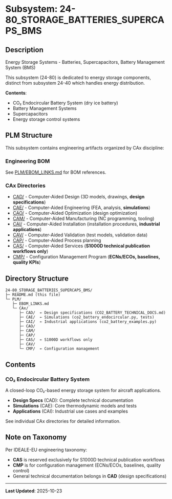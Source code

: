 # Subsystem: 24-80_STORAGE_BATTERIES_SUPERCAPS_BMS

## Description

Energy Storage Systems - Batteries, Supercapacitors, Battery Management System (BMS)

This subsystem (24-80) is dedicated to energy storage components, distinct from subsystem 24-40 which handles energy distribution.

**Contents**:
- CO₂ Endocircular Battery System (dry ice battery)
- Battery Management Systems
- Supercapacitors
- Energy storage control systems

## PLM Structure

This subsystem contains engineering artifacts organized by CAx discipline:

### Engineering BOM

See [PLM/EBOM_LINKS.md](./PLM/EBOM_LINKS.md) for BOM references.

### CAx Directories

- [CAD/](./PLM/CAx/CAD/) - Computer-Aided Design (3D models, drawings, **design specifications**)
- [CAE/](./PLM/CAx/CAE/) - Computer-Aided Engineering (FEA, analysis, **simulations**)
- [CAO/](./PLM/CAx/CAO/) - Computer-Aided Optimization (design optimization)
- [CAM/](./PLM/CAx/CAM/) - Computer-Aided Manufacturing (NC programming, tooling)
- [CAI/](./PLM/CAx/CAI/) - Computer-Aided Installation (installation procedures, **industrial applications**)
- [CAV/](./PLM/CAx/CAV/) - Computer-Aided Validation (test models, validation data)
- [CAP/](./PLM/CAx/CAP/) - Computer-Aided Process planning
- [CAS/](./PLM/CAx/CAS/) - Computer-Aided Services (**S1000D technical publication workflows only**)
- [CMP/](./PLM/CAx/CMP/) - Configuration Management Program (**ECNs/ECOs, baselines, quality KPIs**)

## Directory Structure

```
24-80_STORAGE_BATTERIES_SUPERCAPS_BMS/
├─ README.md (this file)
└─ PLM/
   ├─ EBOM_LINKS.md
   └─ CAx/
      ├─ CAD/  ← Design specifications (CO2_BATTERY_TECHNICAL_DOCS.md)
      ├─ CAE/  ← Simulations (co2_battery_endocircular.py, tests)
      ├─ CAI/  ← Industrial applications (co2_battery_examples.py)
      ├─ CAO/
      ├─ CAM/
      ├─ CAP/
      ├─ CAS/  ← S1000D workflows only
      ├─ CAV/
      └─ CMP/  ← Configuration management
```

## Contents

### CO₂ Endocircular Battery System

A closed-loop CO₂-based energy storage system for aircraft applications.

- **Design Specs** (CAD): Complete technical documentation
- **Simulations** (CAE): Core thermodynamic models and tests
- **Applications** (CAI): Industrial use cases and examples

See individual CAx directories for detailed information.

## Note on Taxonomy

Per IDEALE-EU engineering taxonomy:
- **CAS** is reserved exclusively for S1000D technical publication workflows
- **CMP** is for configuration management (ECNs/ECOs, baselines, quality control)
- General technical documentation belongs in **CAD** (design specifications)

---

**Last Updated**: 2025-10-23
